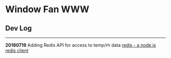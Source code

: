 # Window Fan WWW


## Dev Log
---
**20180719**
Adding Redis API for access to temp/rh data
[redis - a node.js redis client](https://github.com/NodeRedis/node_redis)